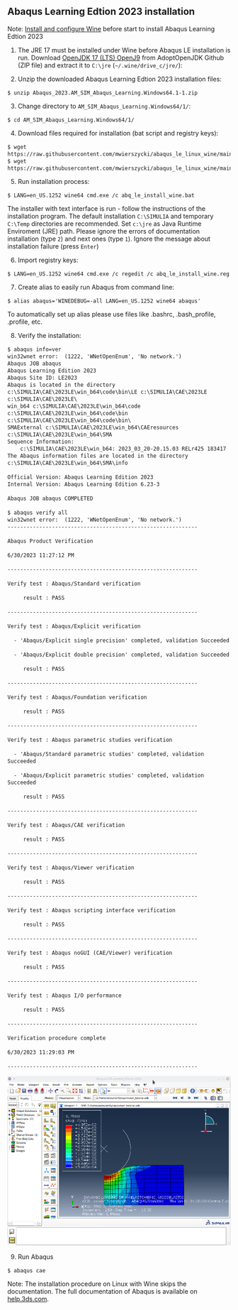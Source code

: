## Abaqus Learning Edtion 2023 installation

Note: [Install and configure Wine](https://github.com/mwierszycki/abaqus_se_linux_wine/blob/main) before start to install Abaqus Learning Edtion 2023

1. The JRE 17 must be installed under Wine before Abaqus LE installation is run. Download [OpenJDK 17 (LTS) OpenJ9](https://github.com/ibmruntimes/semeru17-binaries/releases/download/jdk-17.0.7%2B7_openj9-0.38.0/ibm-semeru-open-jre_x64_windows_17.0.7_7_openj9-0.38.0.zip) from AdoptOpenJDK Github (ZIP file) and extract it to `C:\jre` (`~/.wine/drive_c/jre/`):

2. Unzip the downloaded Abaqus Learning Edtion 2023 installation files:
```
$ unzip Abaqus_2023.AM_SIM_Abaqus_Learning.Windows64.1-1.zip
```
3. Change directory to `AM_SIM_Abaqus_Learning.Windows64/1/`:
```
$ cd AM_SIM_Abaqus_Learning.Windows64/1/
```
4. Download files required for installation (bat script and registry keys):
```
$ wget https://raw.githubusercontent.com/mwierszycki/abaqus_le_linux_wine/main/2023/abq_le_install_wine.bat
$ wget https://raw.githubusercontent.com/mwierszycki/abaqus_le_linux_wine/main/2023/abq_le_install_wine.bat
```
5. Run installation process:
```
$ LANG=en_US.1252 wine64 cmd.exe /c abq_le_install_wine.bat
```
The installer with text interface is run - follow the instructions of the installation program. The default installation `C:\SIMULIA` and temporary `C:\Temp` directories are recommended. Set `c:\jre` as Java Runtime Enviroment (JRE) path. Please ignore the errors of documentation installation (type `2`) and next ones (type `1`). Ignore the message about installation failure (press `Enter`)

6. Import registry keys:
```
$ LANG=en_US.1252 wine64 cmd.exe /c regedit /c abq_le_install_wine.reg
```
7. Create alias to easily run Abaqus from command line:
```
$ alias abaqus='WINEDEBUG=-all LANG=en_US.1252 wine64 abaqus'
```
To automatically set up alias please use files like .bashrc, .bash_profile, .profile, etc.

8. Verify the installation:
```
$ abaqus info=ver
win32wnet error:  (1222, 'WNetOpenEnum', 'No network.')
Abaqus JOB abaqus
Abaqus Learning Edition 2023
Abaqus Site ID: LE2023
Abaqus is located in the directory c:\SIMULIA\CAE\2023LE\win_b64\code\bin\LE c:\SIMULIA\CAE\2023LE c:\SIMULIA\CAE\2023LE\
win_b64 c:\SIMULIA\CAE\2023LE\win_b64\code c:\SIMULIA\CAE\2023LE\win_b64\code\bin c:\SIMULIA\CAE\2023LE\win_b64\code\bin\
SMAExternal c:\SIMULIA\CAE\2023LE\win_b64\CAEresources c:\SIMULIA\CAE\2023LE\win_b64\SMA
Sequence Information:
    c:\SIMULIA\CAE\2023LE\win_b64: 2023_03_20-20.15.03 RELr425 183417
The Abaqus information files are located in the directory c:\SIMULIA\CAE\2023LE\win_b64\SMA\info

Official Version: Abaqus Learning Edition 2023
Internal Version: Abaqus Learning Edition 6.23-3

Abaqus JOB abaqus COMPLETED

$ abaqus verify all
win32wnet error:  (1222, 'WNetOpenEnum', 'No network.')
------------------------------------------------------------

Abaqus Product Verification

6/30/2023 11:27:12 PM

------------------------------------------------------------

Verify test : Abaqus/Standard verification

     result : PASS

------------------------------------------------------------

Verify test : Abaqus/Explicit verification

  - 'Abaqus/Explicit single precision' completed, validation Succeeded

  - 'Abaqus/Explicit double precision' completed, validation Succeeded

     result : PASS

------------------------------------------------------------

Verify test : Abaqus/Foundation verification

     result : PASS

------------------------------------------------------------

Verify test : Abaqus parametric studies verification

  - 'Abaqus/Standard parametric studies' completed, validation Succeeded

  - 'Abaqus/Explicit parametric studies' completed, validation Succeeded

     result : PASS

------------------------------------------------------------

Verify test : Abaqus/CAE verification

     result : PASS

------------------------------------------------------------

Verify test : Abaqus/Viewer verification

     result : PASS

------------------------------------------------------------

Verify test : Abaqus scripting interface verification

     result : PASS

------------------------------------------------------------

Verify test : Abaqus noGUI (CAE/Viewer) verification

     result : PASS

------------------------------------------------------------

Verify test : Abaqus I/O performance

     result : PASS

------------------------------------------------------------

Verification procedure complete

6/30/2023 11:29:03 PM

------------------------------------------------------------
```
![](./abq_2023le-cae_verification.png)

9. Run Abaqus
```
$ abaqus cae
```
Note: The installation procedure on Linux with Wine skips the documentation. The full documentation of Abaqus is available on [help.3ds.com](https://help.3ds.com/2023/English/DSSIMULIA_Established/SIMULIA_Established_FrontmatterMap/sim-t-SIMULIA_EstablishedDocSearchOnline.htm?contextscope=all).
